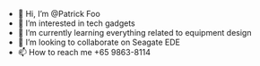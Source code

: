 - 👋 Hi, I’m @Patrick Foo
- 👀 I’m interested in tech gadgets
- 🌱 I’m currently learning everything related to equipment design
- 💞️ I’m looking to collaborate on Seagate EDE
- 📫 How to reach me +65 9863-8114

<!---
PatrickFooWK/PatrickFooWK is a ✨ special ✨ repository because its `README.md` (this file) appears on your GitHub profile.
You can click the Preview link to take a look at your changes.
--->
